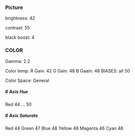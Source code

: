 ### Picture
brightness: 42

contrast: 55

black boost: 4

### COLOR 

Gamma: 2.2

Color temp: 
  R Gain: 42
  G Gain: 48
  B Gaain: 48
  BIASES: all 50
  
Color Space: General

##### 6 Axis Hue
  Red 44
  ... 50
##### 6 Axis Saturate
  Red 44
  Green 47
  Blue 48
  Yellow 48
  Magenta 46
  Cyan 48
